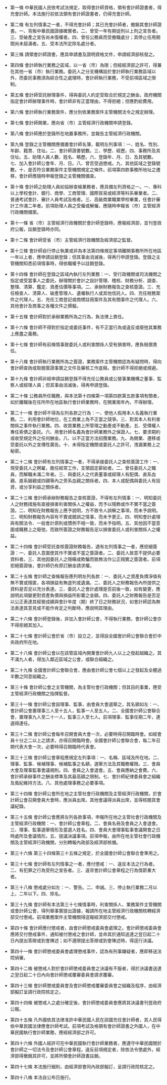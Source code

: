 * 第一條 中華民國人民依考試法規定，取得會計師資格，領有會計師證書者，得充會計師。本法施行前依法領有會計師證書者，仍得充會計師。

* 第二條 有左列情事之一者，不得充會計師；其已充會計師者，撤銷其會計師證書。一、背叛中華民國證據確實者。二、曾受一年有期徒刑以上刑之宣告者。三、受破產之宣告尚未復權者。四、曾任公務員而受撤職處分；其停止任用期間尚未屆滿者。五、受本法所定除名處分者。

* 第三條 請領會計師證書，應具申請書及證明資格文件，申請經濟部核發之。

* 第四條 會計師執行業務之區域，以一省（市）為限；但經經濟部之許可，得兼在其他一省（市）執行業務。委託人之分支機構設於會計師執行業務區域以外，而委託事務須為綜合性之處理時，會計師執行業務，不受前項區域之限制。

* 第五條 會計師受託辦理事件，得與委託人約定受取合於規定之酬金。政府機關指定會計師辦理事件時，會計師非有正當理由，不得拒絕；但應酌給費用。

* 第六條 會計師執行業務案件，應分別依業務案件主管機關法令之規定辦理。

* 第七條 會計師開業，應向省（市）主管經濟行政機關申請登錄。

* 第八條 會計師應於登錄所在地置事務所，並報告主管經濟行政機關。

* 第九條 登錄之主管機關應備置會計師名簿，載明左列事項：一、姓名、性別、年齡、籍貫、住址。二、會計師證書號數。三、學歷、經歷。四、事務所及其住址。五、助理人員人數、姓名、略歷。六、登錄年、月、日、及其號數。七、加入會計師公會年、月、日。八、曾否受過懲戒。九、其他區域之登錄號數。十、是否符合業務案件主管機關規定之條件。前項第四款事務所地址之遷移，會計師應隨時申報登錄之主管機關備查。

* 第十條 會計師之助理人員如協辦查帳業務者，應具備左列資格之一。一、專科以上學校會計、銀行、商學、工商管理、國際貿易或經濟等科系畢業者。二、普通考試會計、審計人員考試及格者。三、高級商業職業學校畢業，任會計審計工作滿二年者。前項助理人員之受僱或解僱，應隨時申報省（市）主管經濟行政機關備案。

* 第十一條 省（市）主管經濟行政機關於會計師登錄時，應報經濟部，並刊登政府公報，註銷登錄時亦同。

* 第十二條 會計師受省（市）主管經濟行政機關及經濟部之監督。

* 第十三條 會計師自行停止執業或非為本法第四條規定事項離開事務所所在地區一年以上者，應申請註銷登錄；但其事由消滅後，得再行申請登錄。登錄之主管機關知悉前項情事時，得依職權予以註銷登錄。

* 第十四條 會計師在登錄之區域內執行左列業務：一、受行政機關或司法機關之指定或受當事人之委託，辦理關於會計之設計管理、稽核、財務分析、調查、整理、清算、鑑定、資產估價等事項。二、承辦財務報告之查核簽證。三、充任檢查人、清算人、破產管理人、遺囑執行人或其他信託人。四、充任稅務案件之代理人。五、充任工商登記或商標註冊案件及其有關事件之代理人。六、其他會計及商事之各種文件之撰擬。

* 第十五條 會計師對於承辦業務所為之行為，負法律上責任。

* 第十六條 會計師不得對於指定或委託事件，有不正當行為或違反或廢弛其業務上應盡之義務。

* 第十七條 會計師有前條情事致委託人或利害關係人受有損害時，應負賠償責任。

* 第十八條 會計師執行業務所為之簽證，業務案件主管機關認為有疑問時，得向會計師查詢或取閱簽證事實之文件及審核工作底稿，會計師不得拒絕或規避。

* 第十九條 會計師非經申請註銷登錄不得充任公務員或公營事業機構之董事、監察人或經理人員；但其事由消滅後，得再申請登錄。

* 第二十條 公務員所任職務，與本法第十四條第一項第四款第五款事項有關者，如於離職後在任所所在地區執行會計師業務時，在開業兩年內，不得辦理。

* 第二十一條 會計師不得為左列各款之行為：一、使他人假用本人名義執行業務。二、利用會計師地位，在工商業上為不正當之競爭。三、對其本人有利害關係之事件執行業務。四、收買業務上所管理之動產或不動產。五、受債權人專任索債之委託。六、用會計師名義為會計師業務外之保證人。七、要求期約或收受規定外之任何酬金。八、以不正當方法招攬業務。九、為開業、遷移或受委託以外之宣傳性廣告。十、未得指定機關或委託人之許可，洩漏業務上之秘密。

* 第二十二條 會計師有左列情事之一者，不得承接委託人之查核簽證工作：一、現受委託人之聘雇，擔任經常工作，支領固定薪給者。二、曾任委託人之職員，而解職未滿二年者。三、與委託人之代表董事或經理人有配偶、直系血親、直系姻親或四親等內之旁系血親之關係者。四、本人或配偶與委託人有投資，或分享利益之關係者。

* 第二十三條 會計師承辦財務報告之查核簽證，不得有左列情事：一、明知委託人之財務措施有直接損害利害關係人之權益，而予以隱飾或作不實不當之簽證。二、明知在財務報告上應予說明，方不致令人誤解之事項，而未予說明。三、明知財務報告內容有不實或錯誤之情事，而未予更正。四、明知會計處理與有關法令、一般會計原則或慣例不相一致，而未予指明。五、其他因不當意圖或職務上之廢弛，而致所簽證之財務報告足以損害委託人或利害關係人之權益。

* 第二十四條 會計師受託查核簽證財務報告，遇有左列情事之一者，應拒絕簽證：一、委託人意圖使其作不實或不當之簽證者。二、委託人故意不提供必要資料者。三、其他因委託人之隱瞞或欺騙而致無法作公正翔實之簽證者。前項拒絕簽證後，會計師仍有原訂酬金請求權。

* 第二十五條 會計師之查帳報告應列明左列各款：一、委託人之資產負債淨值有無不實或隱匿，各項損益有無虛列或遺漏。二、委託人之財務報告內所提供之資料是否足以充分表達。三、委託人之會計處理是否前後一致，如有變更，應說明此項變更對資產負債與損益所影響之金額。四、委託人之財務報告是否足以公正表達其經營成績與會計年度（期）終了日之財務狀況，如會計師認為無法表達其意見或不能作肯定之判斷時，應說明其理由。

* 第二十六條 會計師登錄後，非加入會計師公會，不得執行業務，會計師公會亦不得拒絕其加入。

* 第二十七條 會計師公會於省（市）設立之，並得設全國會計師公會聯合會於中央政府所在地。

* 第二十八條 會計師公會以在該管區域內開業會計師九人以上之發起組織之。其不滿九人者，得加入鄰近區域之公會，或聯合組織之。

* 第二十九條 全國會計師公會聯合會，應由會計師公會七個以上之發起及全體過半數之同意組織之。

* 第三十條 會計師公會之主管機關，為主管社會行政機關；但其目的事業，應受主管經濟行政機關之指揮監督。

* 第三十一條 會計師公會設理事、監事，由會員大會選舉之，其名額如左：一、會計師公會置理事三人至十五人，監事一人至五人。二、全國會計師公會聯合會，置理事九人至二十一人，監事三人至七人。前項理事、監事任期二年，連選得連任。

* 第三十二條 會計師公會每年召開會員大會一次，必要時得召開臨時會。如經會員十分之二以上之請求，亦得召開臨時會。全國會計師公會聯合會，每二年召開代表大會一次，必要時得召開臨時代表會。

* 第三十三條 會計師公會章程應規定左列事項：一、名稱、區域及所在地。二、理事、監事、候補理事、候補監事之名額，選舉方法及其職務權限。三、會員大會及理事監事會議規則。四、會員之入會退會。五、會員應納之會費。六、會計師承辦事件之酬金標準及其最高額之限制。七、會計師紀律委員會之組織及風紀維持方法。八、其他處理事務之必要事項。

* 第三十四條 會計師公會所在地之主管社會行政機關及主管經濟行政機關，於會計師公會召開會員大會時，應派員出席。其他會議得派員出席，並得核閱其會議紀錄。

* 第三十五條 會計師公會應將左列各款事項，申報所在地之主管社會行政機關及主管經濟行政機關：一、會計師公會章程。二、會員名冊及會員之入會退會。三、理事、監事選舉情形及當選人姓名。四、會員大會理事監事會議開會之日時處所及會議情形。五、提議決議事項。前項申報，由所在地主管社會行政機關及主管經濟行政機關，分別轉報內政部及經濟部核備。

* 第三十六條 第三十四條第三十五條之規定，於全國會計師公會聯合會準用之。

* 第三十七條 會計師有左列情事之一者，應付懲戒：一、違反本法之行為者。二、有犯罪之行為受刑之宣告者。三、違背會計師公會章程之行為情節重大者。

* 第三十八條 懲戒處分如左：一、警告。二、申誡。三、停止執行業務二月以上，二年以下。四、除名。

* 第三十九條 會計師有本法第三十七條情事時，利害關係人、業務案件主管機關或會計師公會，得列舉事實提出證據，報請所在地主管經濟行政機關核轉經濟部交付懲戒。前項業務案件主管機關得逕報經濟部交付懲戒。

* 第四十條 會計師應付懲戒者，由會計師懲戒委員會處理之。會計師懲戒委員會應將交付懲戒事件，通知被付懲戒之會計師，並命其於通知送達之翌日起二十日內提出答辯或到會陳述；如不遵限提出答辯或到會陳述時，得逕行決議。

* 第四十一條 會計師懲戒委員會處理懲戒事件，認為有刑事嫌疑者，應即移送法院偵審。

* 第四十二條 被懲戒人對於會計師懲戒委員會之決議有不服者，得於決議書送達之翌日起二十日內向會計師懲戒覆審委員會請求覆審。

* 第四十三條 會計師懲戒委員會及會計師懲戒覆審委員會之組織及程序，由經濟部擬訂呈請行政院核定之。

* 第四十四條 被懲戒人之處分確定後，會計師懲戒委員會應將其決議書刊登政府公報。

* 第四十五條 凡外國依其法律准許中華民國人民在該國充任會計師者，其人民得依中華民國法律應會計師考試。前項考試及格領有會計師證書之外國人，在中華民國執行會計師業務，應經經濟部之許可。

* 第四十六條 外國人經許可在中華民國執行會計師業務者，應遵守中華民國關於會計師之一切法令及會計師公會章程。違反前項規定者，除依法令懲處外，經濟部得撤銷其許可，並將所領會計師證書註銷。

* 第四十七條 本法施行細則，由經濟部會同內政部擬訂，呈請行政院核定之。

* 第四十八條 本法自公布日施行。

